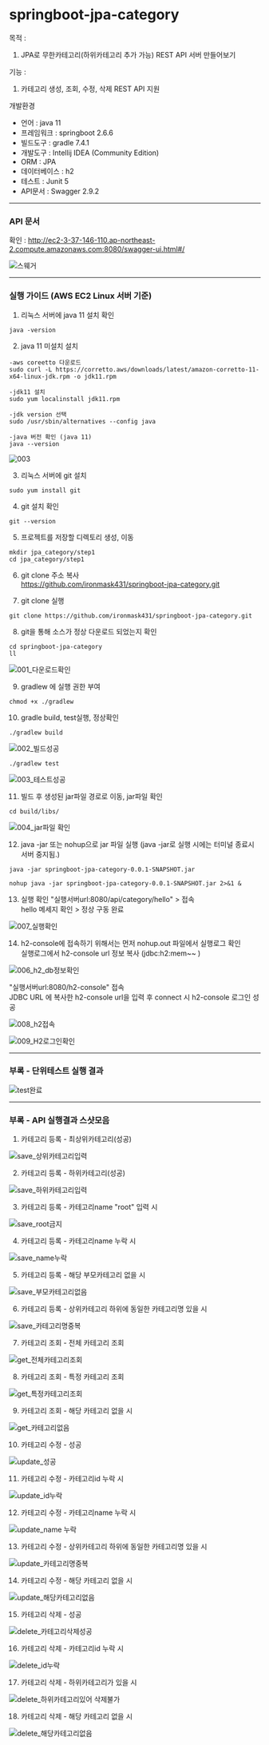 # springboot-jpa-category

목적 : 
1. JPA로 무한카테고리(하위카테고리 추가 가능) REST API 서버 만들어보기

기능 :
1. 카테고리 생성, 조회, 수정, 삭제 REST API 지원

개발환경 
* 언어  : java 11
* 프레임워크  : springboot 2.6.6
* 빌드도구  : gradle 7.4.1
* 개발도구  : Intellij IDEA (Community Edition)
* ORM : JPA
* 데이터베이스 : h2
* 테스트 : Junit 5
* API문서 : Swagger 2.9.2

-----------------
### API 문서 

확인 : http://ec2-3-37-146-110.ap-northeast-2.compute.amazonaws.com:8080/swagger-ui.html#/

![스웨거](https://user-images.githubusercontent.com/48856906/162619929-3d72f3a6-49c0-4869-9b21-16e5dc55fa28.PNG)


--------------
### 실행 가이드 (AWS EC2 Linux 서버 기준)

1. 리눅스 서버에 java 11 설치 확인    
```
java -version
```

2. java 11 미설치 설치    

```
-aws coreetto 다운로드   
sudo curl -L https://corretto.aws/downloads/latest/amazon-corretto-11-x64-linux-jdk.rpm -o jdk11.rpm   
```
```
-jdk11 설치   
sudo yum localinstall jdk11.rpm  
```
```
-jdk version 선택   
sudo /usr/sbin/alternatives --config java   
```
```
-java 버전 확인 (java 11)   
java --version
```
![003](https://user-images.githubusercontent.com/48856906/162619182-facba738-4ee5-446b-934a-510bfb85474d.PNG)

3. 리눅스 서버에 git 설치
```
sudo yum install git
```
4. git 설치 확인
```
git --version
```
5. 프로젝트를 저장할 디렉토리 생성, 이동
```
mkdir jpa_category/step1
cd jpa_category/step1
```

6. git clone 주소 복사   
https://github.com/ironmask431/springboot-jpa-category.git

7. git clone 실행
```
git clone https://github.com/ironmask431/springboot-jpa-category.git
```
8. git을 통해 소스가 정상 다운로드 되었는지 확인 
```
cd springboot-jpa-category
ll
```
![001_다운로드확인](https://user-images.githubusercontent.com/48856906/162618735-28c5a143-cb70-472c-8155-d0cc277dec4a.PNG)

9. gradlew 에 실행 권한 부여
```
chmod +x ./gradlew
```
10. gradle build, test실행, 정상확인
```
./gradlew build
```
![002_빌드성공](https://user-images.githubusercontent.com/48856906/162618760-da627b3d-7104-418c-8f5e-0eeef840c197.PNG)

```
./gradlew test
```
![003_테스트성공](https://user-images.githubusercontent.com/48856906/162618767-1fad92b8-bc0d-4be3-9766-9ea024052532.PNG)

11. 빌드 후 생성된 jar파일 경로로 이동, jar파일 확인
```
cd build/libs/
```
![004_jar파일 확인](https://user-images.githubusercontent.com/48856906/162618771-b163b2e2-82fe-4c33-8d23-08b100f2f1e6.PNG)

12. java -jar 또는 nohup으로 jar 파일 실행
(java -jar로 실행 시에는 터미널 종료시 서버 중지됨.)
```
java -jar springboot-jpa-category-0.0.1-SNAPSHOT.jar
```
```
nohup java -jar springboot-jpa-category-0.0.1-SNAPSHOT.jar 2>&1 &
```
13. 실행 확인 "실행서버url:8080/api/category/hello"  > 접속    
hello 메세지 확인 > 정상 구동 완료

![007_실행확인](https://user-images.githubusercontent.com/48856906/162618799-4d278499-d1f4-47e9-a27c-cd076c0e7b8e.PNG)

14. h2-console에 접속하기 위해서는 먼저 nohup.out 파일에서 실행로그 확인   
실행로그에서 h2-console url 정보 복사 (jdbc:h2:mem~~ )   

![006_h2_db정보확인](https://user-images.githubusercontent.com/48856906/162618806-bc794b40-42d2-4765-b8dc-3945f592b3e7.PNG)

 "실행서버url:8080/h2-console" 접속  
JDBC URL 에 복사한 h2-console url을 입력 후 connect 시 h2-console 로그인 성공

![008_h2접속](https://user-images.githubusercontent.com/48856906/162618823-6280848f-9862-429f-82d5-a42ffacf88d7.PNG)

![009_H2로그인확인](https://user-images.githubusercontent.com/48856906/162618830-60005f51-76da-424f-8bac-15d14c805424.PNG)

-------------
### 부록 - 단위테스트 실행 결과
![test완료](https://user-images.githubusercontent.com/48856906/162620673-29139990-df8e-4b7a-a96b-5244bdfee9d0.PNG)

-------------
### 부록 - API 실행결과 스샷모음

1. 카테고리 등록 - 최상위카테고리(성공)

![save_상위카테고리입력](https://user-images.githubusercontent.com/48856906/162620584-20f022c0-fac7-44a3-be41-f12fca23e655.PNG)

2. 카테고리 등록 - 하위카테고리(성공)

![save_하위카테고리입력](https://user-images.githubusercontent.com/48856906/162620585-dca11bb0-075d-431c-8485-992f3c46b3c0.PNG)

3. 카테고리 등록 - 카테고리name "root" 입력 시

![save_root금지](https://user-images.githubusercontent.com/48856906/162620588-bb313980-b624-40ac-93b4-25b908d3d21b.PNG)

4. 카테고리 등록 - 카테고리name 누락 시 

![save_name누락](https://user-images.githubusercontent.com/48856906/162620590-8f08eba6-9ffc-49b6-848a-25e183441f63.PNG)

5. 카테고리 등록 - 해당 부모카테고리 없을 시 

![save_부모카테고리없음](https://user-images.githubusercontent.com/48856906/162620593-3589de84-85ac-41e6-91c4-31cd00e5404e.PNG)

6. 카테고리 등록 - 상위카테고리 하위에 동일한 카테고리명 있을 시 

![save_카테고리명중복](https://user-images.githubusercontent.com/48856906/162620599-acb05168-22da-4650-86b3-4594756528cd.PNG)

7. 카테고리 조회 - 전체 카테고리 조회

![get_전체카테고리조회](https://user-images.githubusercontent.com/48856906/162620602-c2724ff7-9a30-4615-b30f-913a91fed19d.PNG)

8. 카테고리 조회 - 특정 카테고리 조회

![get_특정카테고리조회](https://user-images.githubusercontent.com/48856906/162620605-172d0be7-89cd-4522-8153-903e1a5c1cad.PNG)

9. 카테고리 조회 - 해당 카테고리 없을 시

![get_카테고리없음](https://user-images.githubusercontent.com/48856906/162620608-0a9107d8-9744-4e2a-8e81-18590bd4380d.PNG)

10. 카테고리 수정 - 성공

![update_성공](https://user-images.githubusercontent.com/48856906/162620620-261056fb-c28f-46d9-b4d9-61009c771c0a.PNG)

11. 카테고리 수정 - 카테고리id 누락 시 

![update_id누락](https://user-images.githubusercontent.com/48856906/162620628-2e70a601-7bb4-470e-b36d-aae1798f379e.PNG)

12. 카테고리 수정 - 카테고리name 누락 시

![update_name 누락](https://user-images.githubusercontent.com/48856906/162620630-ce557db8-e471-4349-8ace-2b17cf1ed074.PNG)

13. 카테고리 수정 - 상위카테고리 하위에 동일한 카테고리명 있을 시 

![update_카테고리명중복](https://user-images.githubusercontent.com/48856906/162620633-ba4e18c0-3c48-4eda-9b53-3f996516e481.PNG)

14. 카테고리 수정 - 해당 카테고리 없을 시 

![update_해당카테고리없음](https://user-images.githubusercontent.com/48856906/162620635-2b860cc1-5587-4276-af3d-ba3a4b03283f.PNG)

15. 카테고리 삭제 - 성공

![delete_카테고리삭제성공](https://user-images.githubusercontent.com/48856906/162620642-1dadc83f-7a33-4bc7-9402-ff084cfb188d.PNG)

16. 카테고리 삭제 - 카테고리id 누락 시

![delete_id누락](https://user-images.githubusercontent.com/48856906/162620645-e5c1e557-bf47-4b92-87da-443ac54399a5.PNG)

17. 카테고리 삭제 - 하위카테고리가 있을 시 

![delete_하위카테고리있어 삭제불가](https://user-images.githubusercontent.com/48856906/162620650-70a74135-b513-43c9-87ba-afd8982735c4.PNG)

18. 카테고리 삭제 - 해당 카테고리 없을 시 

![delete_해당카테고리없음](https://user-images.githubusercontent.com/48856906/162620654-81c54c9e-c88f-472f-8d66-4674f15656c8.PNG)
